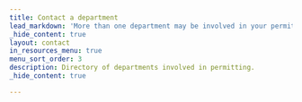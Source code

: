 ```yaml
---
title: Contact a department
lead_markdown: 'More than one department may be involved in your permitting process. Not sure who to contact? [Residential Plan Review](/resources/contact/#residential-plan-review) is a great place to start.'
_hide_content: true
layout: contact
in_resources_menu: true
menu_sort_order: 3
description: Directory of departments involved in permitting.
_hide_content: true

---
```

